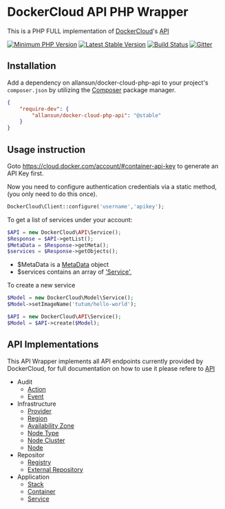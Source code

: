 # DockerCloud API PHP Wrapper

This is a PHP FULL implementation of [DockerCloud](http://cloud.docker.com)'s [API](https://docs.docker.com/apidocs/docker-cloud/)

[![Minimum PHP Version](https://img.shields.io/badge/php-%3E%3D%205.6-8892BF.svg?style=plastic)](https://php.net/)
[![Latest Stable Version](https://poser.pugx.org/allansun/docker-cloud-php-api/version)](https://packagist.org/packages/allansun/docker-cloud-php-api)
[![Build Status](https://img.shields.io/travis/allansun/docker-cloud-php-api/master.svg?style=plastic)](https://travis-ci.org/allansun/docker-cloud-php-api)
[![Gitter](https://badges.gitter.im/allansun/docker-cloud-php-api.svg?style=plastic)](https://gitter.im/allansun/docker-cloud-php-api?utm_source=badge&utm_medium=badge&utm_campaign=pr-badge)

## Installation

Add a dependency on allansun/docker-cloud-php-api to your project's `composer.json` by utilizing the [Composer](https://getcomposer.org/) package manager.

```json
{
    "require-dev": {
        "allansun/docker-cloud-php-api": "@stable"
    }
}
```

## Usage instruction

Goto https://cloud.docker.com/account/#container-api-key to generate an API Key first.

Now you need to configure authentication credentials via a static method, (you only need to do this once).

```php
DockerCloud\Client::configure('username','apikey');
```

To get a list of services under your account:

```php
$API = new DockerCloud\API\Service();
$Response = $API->getList();
$MetaData = $Response->getMeta();
$services = $Response->getObjects();
```

- $MetaData is a [MetaData](https://github.com/allansun/docker-cloud-php-api/blob/master/src/Model/Response/MetaData.php) object
- $services contains an array of ['Service'](https://docs.docker.com/apidocs/docker-cloud/?shell#services), 

To create a new service

```php
$Model = new DockerCloud\Model\Service();
$Model->setImageName('tutum/hello-world');

$API = new DockerCloud\API\Service();
$Model = $API->create($Model);
```

## API Implementations

This API Wrapper implements all API endpoints currently provided by DockerCloud, for full documentation on how to use it please refere to [API](https://docs.docker.com/apidocs/docker-cloud/)

- Audit 
	- [Action](https://docs.docker.com/apidocs/docker-cloud/?shell#actions)
	- [Event](https://docs.docker.com/apidocs/docker-cloud/?shell#docker-cloud-events)
- Infrastructure
	- [Provider](https://docs.docker.com/apidocs/docker-cloud/?shell#providers)
	- [Region](https://docs.docker.com/apidocs/docker-cloud/?shell#regions)
	- [Availability Zone](https://docs.docker.com/apidocs/docker-cloud/?shell#availability-zones)
	- [Node Type](https://docs.docker.com/apidocs/docker-cloud/?shell#node-types)
	- [Node Cluster](https://docs.docker.com/apidocs/docker-cloud/?shell#node-clusters)
	- [Node](https://docs.docker.com/apidocs/docker-cloud/?shell#nodes)
- Repositor
	- [Registry](https://docs.docker.com/apidocs/docker-cloud/?shell#registries)
	- [External Repository](https://docs.docker.com/apidocs/docker-cloud/?shell#external-repositories)
- Application
	- [Stack](https://docs.docker.com/apidocs/docker-cloud/?shell#stacks)
	- [Container](https://docs.docker.com/apidocs/docker-cloud/?shell#containers)
	- [Service](https://docs.docker.com/apidocs/docker-cloud/?shell#services)
